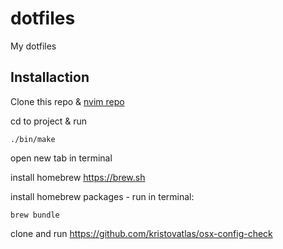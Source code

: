 # dotfiles
My dotfiles

## Installaction
Clone this repo & [nvim repo](https://github.com/zwergius/kickstart.nvim)  

cd to project & run 

```
./bin/make
```

open new tab in terminal

install homebrew https://brew.sh

install homebrew packages - run in terminal:
```
brew bundle
```

clone and run https://github.com/kristovatlas/osx-config-check
